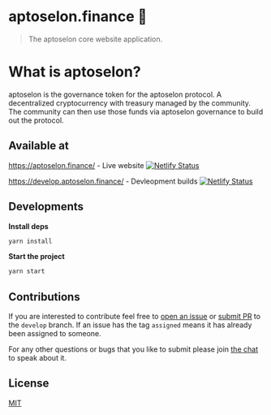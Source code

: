 # aptoselon.finance 🍠

> The aptoselon core website application.

# What is aptoselon?

aptoselon is the governance token for the aptoselon protocol. A decentralized cryptocurrency with treasury managed by the community. The community can then use those funds via aptoselon governance to build out the protocol.

## Available at

https://aptoselon.finance/ - Live website
<a href="https://app.netlify.com/sites/epic-goldberg-1d6f10/deploys" target="_blank">![Netlify Status](https://api.netlify.com/api/v1/badges/c6e1a55f-0f94-4b2d-937c-0749cf108ebd/deploy-status)</a>

https://develop.aptoselon.finance/ - Devleopment builds
<a href="https://app.netlify.com/sites/naughty-villani-786b2d/deploys" target="_blank">![Netlify Status](https://api.netlify.com/api/v1/badges/aeee282a-58a9-4cf7-8965-a9cafc836168/deploy-status)</a>

## Developments

**Install deps**

```sh
yarn install
```

**Start the project**

```sh
yarn start
```

## Contributions

If you are interested to contribute feel free to [open an issue](https://github.com/aptoselon-finance/aptoselon-www/issues) or [submit PR](https://github.com/aptoselon-finance/aptoselon-www/pulls) to the `develop` branch. If an issue has the tag `assigned` means it has already been assigned to someone.

For any other questions or bugs that you like to submit please join [the chat](https://discord.gg/TgFpmDj) to speak about it.

## License

[MIT](LICENSE)
